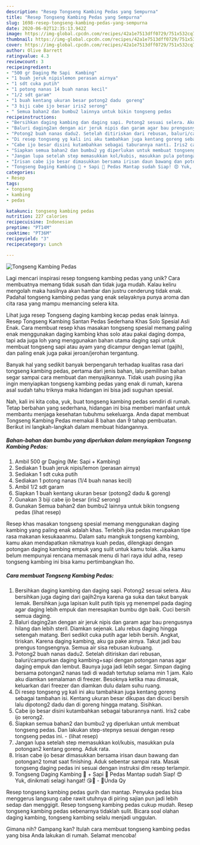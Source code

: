 ```yaml
---
description: "Resep Tongseng Kambing Pedas yang Sempurna"
title: "Resep Tongseng Kambing Pedas yang Sempurna"
slug: 1698-resep-tongseng-kambing-pedas-yang-sempurna
date: 2020-06-02T12:35:13.942Z
image: https://img-global.cpcdn.com/recipes/42a1e7513dff0729/751x532cq70/tongseng-kambing-pedas-foto-resep-utama.jpg
thumbnail: https://img-global.cpcdn.com/recipes/42a1e7513dff0729/751x532cq70/tongseng-kambing-pedas-foto-resep-utama.jpg
cover: https://img-global.cpcdn.com/recipes/42a1e7513dff0729/751x532cq70/tongseng-kambing-pedas-foto-resep-utama.jpg
author: Olive Barrett
ratingvalue: 4.3
reviewcount: 3
recipeingredient:
- "500 gr Daging Me Sapi  Kambing"
- "1 buah jeruk nipislemon perasan airnya"
- "1 sdt cuka putih"
- "1 potong nanas 14 buah nanas kecil"
- "1/2 sdt garam"
- "1 buah kentang ukuran besar potong2 dadu  goreng"
- "3 biji cabe ijo besar iris2 serong"
- " Semua bahan2 dan bumbu2 lainnya untuk bikin tongseng pedas           lihat resep"
recipeinstructions:
- "Bersihkan daging kambing dan daging sapi. Potong2 sesuai selera. Aku bersihkan juga daging dari gajih2nya karena ga suka dan takut banyak lemak. Bersihkan juga lapisan kulit putih tipis yg menempel pada daging agar daging lebih empuk dan meresapkan bumbu dgn baik. Cuci bersih semua daging."
- "Baluri daging2an dengan air jeruk nipis dan garam agar bau prengusnya hilang dan lebih steril. Diamkan sejenak. Lalu rebus daging hingga setengah matang. Beri sedikit cuka putih agar lebih bersih. Angkat, tiriskan. Karena daging kambing, aku ga pake airnya. Takut jadi bau prengus tongsengnya. Semua air sisa rebusan kubuang."
- "Potong2 buah nanas dadu2. Setelah ditiriskan dari rebusan, baluri/campurkan daging kambing+sapi dengan potongan nanas agar daging empuk dan lembut. Baunya juga jadi lebih segar. Simpan daging bersama potongan2 nanas tadi di wadah tertutup selama min 1 jam. Kalo aku diamkan semalaman di freezer. Besoknya ketika mau dimasak, keluarkan dari freezer dan diamkan dulu dalam suhu ruang."
- "Di resep tongseng yg kali ini aku tambahkan juga kentang goreng sebagai tambahan isi. Kentang ukuran besar dikupas dan dicuci bersih lalu dipotong2 dadu dan di goreng hingga matang. Sisihkan."
- "Cabe ijo besar disini kutambahkan sebagai taburannya nanti. Iris2 cabe ijo serong2."
- "Siapkan semua bahan2 dan bumbu2 yg diperlukan untuk membuat tongseng pedas. Dan lakukan step-stepnya sesuai dengan resep tongseng pedas ini.             (lihat resep)"
- "Jangan lupa setelah step memasukkan kol/kubis, masukkan pula potongan2 kentang goreng. Aduk rata."
- "Irisan cabe ijo besar dimasukkan bersama irisan daun bawang dan potongan2 tomat saat finishing. Aduk sebentar sampai rata. Masak tongseng daging pedas ini sesuai dengan instruksi dlm resep terlampir."
- "Tongseng Daging Kambing 🐐 + Sapi 🐄 Pedas Mantap sudah Siap! 😍 Yuk, dinikmati selagi hangat! 😘🥘 - 🌻Unda Qy"
categories:
- Resep
tags:
- tongseng
- kambing
- pedas

katakunci: tongseng kambing pedas 
nutrition: 227 calories
recipecuisine: Indonesian
preptime: "PT14M"
cooktime: "PT36M"
recipeyield: "3"
recipecategory: Lunch

---
```



![Tongseng Kambing Pedas](https://img-global.cpcdn.com/recipes/42a1e7513dff0729/751x532cq70/tongseng-kambing-pedas-foto-resep-utama.jpg)

Lagi mencari inspirasi resep tongseng kambing pedas yang unik? Cara membuatnya memang tidak susah dan tidak juga mudah. Kalau keliru mengolah maka hasilnya akan hambar dan justru cenderung tidak enak. Padahal tongseng kambing pedas yang enak selayaknya punya aroma dan cita rasa yang mampu memancing selera kita.

Lihat juga resep Tongseng daging kambing kecap pedas enak lainnya. Resep Tongseng Kambing Santan Pedas Sederhana Khas Solo Spesial Asli Enak. Cara membuat resep khas masakan tongseng spesial memang paling enak menggunakan daging kambing khas solo atau pakai daging dompa, tapi ada juga loh yang menggunakan bahan utama daging sapi untuk membuat tongseng sapi atau ayam yang dicampur dengan lemat (gajih), dan paling enak juga pakai jeroan/jerohan tergantung.

Banyak hal yang sedikit banyak berpengaruh terhadap kualitas rasa dari tongseng kambing pedas, pertama dari jenis bahan, lalu pemilihan bahan segar sampai cara membuat dan menyajikannya. Tidak usah pusing jika ingin menyiapkan tongseng kambing pedas yang enak di rumah, karena asal sudah tahu triknya maka hidangan ini bisa jadi suguhan spesial.


Nah, kali ini kita coba, yuk, buat tongseng kambing pedas sendiri di rumah. Tetap berbahan yang sederhana, hidangan ini bisa memberi manfaat untuk membantu menjaga kesehatan tubuhmu sekeluarga. Anda dapat membuat Tongseng Kambing Pedas memakai 8 bahan dan 9 tahap pembuatan. Berikut ini langkah-langkah dalam membuat hidangannya.

<!--inarticleads1-->

##### Bahan-bahan dan bumbu yang diperlukan dalam menyiapkan Tongseng Kambing Pedas:

1. Ambil 500 gr Daging (Me: Sapi + Kambing)
1. Sediakan 1 buah jeruk nipis/lemon (perasan airnya)
1. Sediakan 1 sdt cuka putih
1. Sediakan 1 potong nanas (1/4 buah nanas kecil)
1. Ambil 1/2 sdt garam
1. Siapkan 1 buah kentang ukuran besar (potong2 dadu &amp; goreng)
1. Gunakan 3 biji cabe ijo besar (iris2 serong)
1. Gunakan  Semua bahan2 dan bumbu2 lainnya untuk bikin tongseng pedas           (lihat resep)


Resep khas masakan tongseng spesial memang menggunakan daging kambing yang paling enak adalah khas. Terlebih jika pedas merupakan tipe rasa makanan kesukaaanmu. Dalam satu mangkuk tongseng kambing, kamu akan mendapatkan nikmatnya kuah pedas, dilengkapi dengan potongan daging kambing empuk yang sulit untuk kamu tolak. Jika kamu belum mempunyai rencana memasak menu di hari raya idul adha, resep tongseng kambing ini bisa kamu pertimbangkan lho. 

<!--inarticleads2-->

##### Cara membuat Tongseng Kambing Pedas:

1. Bersihkan daging kambing dan daging sapi. Potong2 sesuai selera. Aku bersihkan juga daging dari gajih2nya karena ga suka dan takut banyak lemak. Bersihkan juga lapisan kulit putih tipis yg menempel pada daging agar daging lebih empuk dan meresapkan bumbu dgn baik. Cuci bersih semua daging.
1. Baluri daging2an dengan air jeruk nipis dan garam agar bau prengusnya hilang dan lebih steril. Diamkan sejenak. Lalu rebus daging hingga setengah matang. Beri sedikit cuka putih agar lebih bersih. Angkat, tiriskan. Karena daging kambing, aku ga pake airnya. Takut jadi bau prengus tongsengnya. Semua air sisa rebusan kubuang.
1. Potong2 buah nanas dadu2. Setelah ditiriskan dari rebusan, baluri/campurkan daging kambing+sapi dengan potongan nanas agar daging empuk dan lembut. Baunya juga jadi lebih segar. Simpan daging bersama potongan2 nanas tadi di wadah tertutup selama min 1 jam. Kalo aku diamkan semalaman di freezer. Besoknya ketika mau dimasak, keluarkan dari freezer dan diamkan dulu dalam suhu ruang.
1. Di resep tongseng yg kali ini aku tambahkan juga kentang goreng sebagai tambahan isi. Kentang ukuran besar dikupas dan dicuci bersih lalu dipotong2 dadu dan di goreng hingga matang. Sisihkan.
1. Cabe ijo besar disini kutambahkan sebagai taburannya nanti. Iris2 cabe ijo serong2.
1. Siapkan semua bahan2 dan bumbu2 yg diperlukan untuk membuat tongseng pedas. Dan lakukan step-stepnya sesuai dengan resep tongseng pedas ini. -             (lihat resep)
1. Jangan lupa setelah step memasukkan kol/kubis, masukkan pula potongan2 kentang goreng. Aduk rata.
1. Irisan cabe ijo besar dimasukkan bersama irisan daun bawang dan potongan2 tomat saat finishing. Aduk sebentar sampai rata. Masak tongseng daging pedas ini sesuai dengan instruksi dlm resep terlampir.
1. Tongseng Daging Kambing 🐐 + Sapi 🐄 Pedas Mantap sudah Siap! 😍 Yuk, dinikmati selagi hangat! 😘🥘 - 🌻Unda Qy


Resep tongseng kambing pedas gurih dan mantap. Penyuka pedas bisa menggerus langsung cabe rawit utuhnya di piring sajian pun jadi lebih sedap dan menggigit. Resep tongseng kambing pedas cukup mudah. Resep tongseng kambing pedas sebenarnya tidaklah sulit. Bicara soal olahan daging kambing, tongseng kambing selalu menjadi unggulan. 

Gimana nih? Gampang kan? Itulah cara membuat tongseng kambing pedas yang bisa Anda lakukan di rumah. Selamat mencoba!
